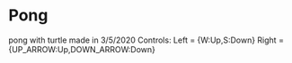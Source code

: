 # Pong
pong with turtle
made in  3/5/2020
Controls: Left = {W:Up,S:Down} Right = {UP_ARROW:Up,DOWN_ARROW:Down}
